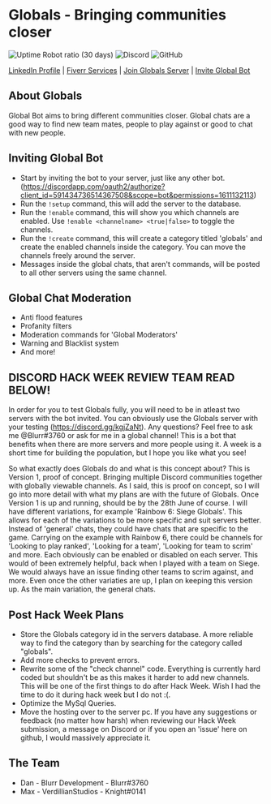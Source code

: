 # Globals - Bringing communities closer
![Uptime Robot ratio (30 days)](https://img.shields.io/uptimerobot/ratio/m778918918-3e92c097147760ee39d02d36.svg?style=for-the-badge)
![Discord](https://img.shields.io/discord/591710248360738863.svg?label=Official%20Discord&style=for-the-badge)
![GitHub](https://img.shields.io/github/license/byBlurr/Globals.svg?style=for-the-badge)

[LinkedIn Profile](https://www.linkedin.com/in/daniel-dumont/) | 
[Fiverr Services](https://www.fiverr.com/blurrdev?up_rollout=true) | 
[Join Globals Server](https://discord.gg/kgjZaNt) | 
[Invite Global Bot](https://discordapp.com/oauth2/authorize?client_id=591434736514367508&scope=bot&permissions=1611132113)

## About Globals
Global Bot aims to bring different communities closer. Global chats are a good way to find new team mates, people to play against or good to chat with new people.

## Inviting Global Bot
- Start by inviting the bot to your server, just like any other bot. 
  (https://discordapp.com/oauth2/authorize?client_id=591434736514367508&scope=bot&permissions=1611132113)
- Run the `!setup` command, this will add the server to the database.
- Run the `!enable` command, this will show you which channels are enabled. Use `!enable <channelname> <true|false>` to toggle the channels.
- Run the `!create` command, this will create a category titled 'globals' and create the enabled channels inside the category. You can move the channels freely around the server.
- Messages inside the global chats, that aren't commands, will be posted to all other servers using the same channel.

## Global Chat Moderation
- Anti flood features
- Profanity filters
- Moderation commands for 'Global Moderators'
- Warning and Blacklist system
- And more!

## DISCORD HACK WEEK REVIEW TEAM READ BELOW!
In order for you to test Globals fully, you will need to be in atleast two servers with the bot invited. You can obviously use the Globals server with your testing (https://discord.gg/kgjZaNt). Any questions? Feel free to ask me @Blurr#3760 or ask for me in a global channel! This is a bot that benefits when there are more servers and more people using it. A week is a short time for building the population, but I hope you like what you see!

So what exactly does Globals do and what is this concept about? This is Version 1, proof of concept. Bringing multiple Discord communities together with globally viewable channels. As I said, this is proof on concept, so I will go into more detail with what my plans are with the future of Globals. Once Version 1 is up and running, should be by the 28th June of course. I will have different variations, for example 'Rainbow 6: Siege Globals'. This allows for each of the variations to be more specific and suit servers better. Instead of 'general' chats, they could have chats that are specific to the game. Carrying on the example with Rainbow 6, there could be channels for 'Looking to play ranked', 'Looking for a team', 'Looking for team to scrim' and more. Each obviously can be enabled or disabled on each server. This would of been extremely helpful, back when I played with a team on Siege. We would always have an issue finding other teams to scrim against, and more. Even once the other variaties are up, I plan on keeping this version up. As the main variation, the general chats.

## Post Hack Week Plans
- Store the Globals category id in the servers database. A more reliable way to find the category than by searching for the category called "globals".
- Add more checks to prevent errors.
- Rewrite some of the "check channel" code. Everything is currently hard coded but shouldn't be as this makes it harder to add new channels. This will be one of the first things to do after Hack Week. Wish I had the time to do it during hack week but I do not :(.
- Optimize the MySql Queries.
- Move the hosting over to the server pc.
If you have any suggestions or feedback (no matter how harsh) when reviewing our Hack Week submission, a message on Discord or if you open an 'issue' here on github, I would massively appreciate it.

## The Team
- Dan - Blurr Development - Blurr#3760
- Max - VerdillianStudios - Knight#0141
